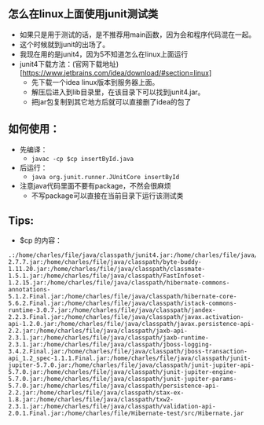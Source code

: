 ## 怎么在linux上面使用junit测试类
* 如果只是用于测试的话，是不推荐用main函数，因为会和程序代码混在一起。
* 这个时候就到junit的出场了。
* 我现在用的是junit4，因为5不知道怎么在linux上面运行
* junit4下载方法：(官网下载地址)[https://www.jetbrains.com/idea/download/#section=linux]
  * 先下载一个idea linux版本到服务器上面。
  * 解压后进入到lib目录里，在该目录下可以找到junit4.jar。
  * 把jar包复制到其它地方后就可以直接删了idea的包了
## 如何使用：
* 先编译：
  * `javac -cp $cp insertById.java`
* 后运行：
  * `java org.junit.runner.JUnitCore insertById`
* 注意java代码里面不要有package，不然会很麻烦
  * 不写package可以直接在当前目录下运行该测试类
## Tips:
* $cp 的内容：
```
.:/home/charles/file/java/classpath/junit4.jar:/home/charles/file/java/classpath/junit.jar:/home/charles/file/java/classpath/antlr-2.7.7.jar:/home/charles/file/java/classpath/byte-buddy-1.11.20.jar:/home/charles/file/java/classpath/classmate-1.5.1.jar:/home/charles/file/java/classpath/FastInfoset-1.2.15.jar:/home/charles/file/java/classpath/hibernate-commons-annotations-5.1.2.Final.jar:/home/charles/file/java/classpath/hibernate-core-5.6.2.Final.jar:/home/charles/file/java/classpath/istack-commons-runtime-3.0.7.jar:/home/charles/file/java/classpath/jandex-2.2.3.Final.jar:/home/charles/file/java/classpath/javax.activation-api-1.2.0.jar:/home/charles/file/java/classpath/javax.persistence-api-2.2.jar:/home/charles/file/java/classpath/jaxb-api-2.3.1.jar:/home/charles/file/java/classpath/jaxb-runtime-2.3.1.jar:/home/charles/file/java/classpath/jboss-logging-3.4.2.Final.jar:/home/charles/file/java/classpath/jboss-transaction-api_1.2_spec-1.1.1.Final.jar:/home/charles/file/java/classpath/junit-jupiter-5.7.0.jar:/home/charles/file/java/classpath/junit-jupiter-api-5.7.0.jar:/home/charles/file/java/classpath/junit-jupiter-engine-5.7.0.jar:/home/charles/file/java/classpath/junit-jupiter-params-5.7.0.jar:/home/charles/file/java/classpath/persistence-api-2.2.jar:/home/charles/file/java/classpath/stax-ex-1.8.jar:/home/charles/file/java/classpath/txw2-2.3.1.jar:/home/charles/file/java/classpath/validation-api-2.0.1.Final.jar:/home/charles/file/Hibernate-test/src/Hibernate.jar
```
